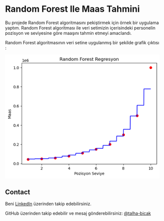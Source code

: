 # Random Forest Ile Maas Tahmini

Bu projede Random Forest algoritmasını pekiştirmek için örnek bir uygulama yaptım. Random Forest algoritması ile veri setimizin içerisindeki personelin pozisyon ve seviyesine göre maaşını tahmin etmeyi amaclandı. 

Random Forest algoritmasının veri setine uygulanmış bir şekilde grafik çıktısı :

![Random Forest](plot_Maas.png)

## Contact

 Beni [LinkedIn](https://www.linkedin.com/in/muhammed-talha-bıçak) üzerinden takip edebilirsiniz.

 GitHub üzerinden takip edebilir ve mesaj gönderebilirsiniz: [@talha-bicak](https://github.com/talha-bicak)

